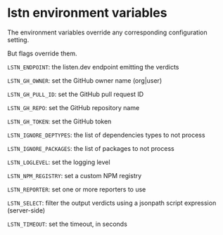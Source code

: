 # lstn environment variables

The environment variables override any corresponding configuration setting.

But flags override them.

`LSTN_ENDPOINT`: the listen.dev endpoint emitting the verdicts

`LSTN_GH_OWNER`: set the GitHub owner name (org|user)

`LSTN_GH_PULL_ID`: set the GitHub pull request ID

`LSTN_GH_REPO`: set the GitHub repository name

`LSTN_GH_TOKEN`: set the GitHub token

`LSTN_IGNORE_DEPTYPES`: the list of dependencies types to not process

`LSTN_IGNORE_PACKAGES`: the list of packages to not process

`LSTN_LOGLEVEL`: set the logging level

`LSTN_NPM_REGISTRY`: set a custom NPM registry

`LSTN_REPORTER`: set one or more reporters to use

`LSTN_SELECT`: filter the output verdicts using a jsonpath script expression (server-side)

`LSTN_TIMEOUT`: set the timeout, in seconds

